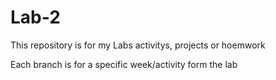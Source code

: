 # Lab-2
This repository is for my Labs activitys, projects or hoemwork  


Each branch is for a specific week/activity form the lab
